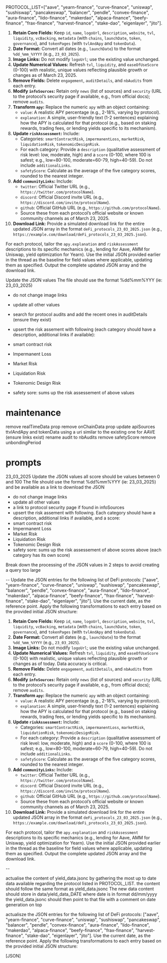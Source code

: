 PROTOCOL_LIST=["aave", "yearn-finance", "curve-finance", "uniswap", "sushiswap", "pancakeswap", "balancer", "pendle", "convex-finance", "aura-finance", "lido-finance", "makerdao", "alpaca-finance", "beefy-finance", "frax-finance", "harvest-finance", "stake-dao", "eigenlayer", "jito"]. 

1. **Retain Core Fields:** Keep `id`, `name`, `logoUrl`, `description`, `website`, `tvl`, `liquidity`, `vcBacking`, `metadata` (with `chains`, `launchDate`, `token`, `governance`), and `tokenPages` (with `tvlAndApy` and `tokenData`).
2. **Date Format:** Convert all dates (e.g., `launchDate`) to the format `%dd_%mm_%YYYY` (e.g., `23_03_2025`).
3. **Image Links:** Do not modify `logoUrl`; use the existing value unchanged.
4. **Update Numerical Values:** Refresh `tvl`, `liquidity`, and `easeOfUseScore` (0-100) with realistic, unique values reflecting plausible growth or changes as of March 23, 2025.
5. **Remove Fields:** Delete `engagement`, `auditDetails`, and `nbAudits` from each entry.
6. **Modify `infoSources`:** Retain only `news` (list of sources) and `security` (URL to the protocol’s security page if available, e.g., from official docs); remove `audits`.
7. **Transform `apy`:** Replace the numeric `apy` with an object containing:
   - `value`: A realistic APY percentage (e.g., 2-18%, varying by protocol).
   - `explanation`: A simple, user-friendly text (1-2 sentences) explaining how the APY is calculated for that protocol (e.g., based on staking rewards, trading fees, or lending yields specific to its mechanism).
8. **Update `riskAssessment`:** Include:
   - Categories: `smartContractRisk`, `impermanentLoss`, `marketRisk`, `liquidationRisk`, `tokenomicDesignRisk`.
   - For each category: Provide a `description` (qualitative assessment of risk level: low, moderate, high) and a `score` (0-100, where 100 is safest; e.g., low=80-100, moderate=60-79, high=40-59). Do not include `additionalLinks`.
   - `safetyScore`: Calculate as the average of the five category scores, rounded to the nearest integer.
9. **Add `communityLinks`:** Include:
   - `twitter`: Official Twitter URL (e.g., `https://twitter.com/protocolName`).
   - `discord`: Official Discord invite URL (e.g., `https://discord.com/invite/protocolName`).
   - `github`: Official GitHub URL (e.g., `https://github.com/protocolName`).
   - Source these from each protocol’s official website or known community channels as of March 23, 2025.
10. **Download Link:** Provide a simulated download link for the entire updated JSON array in the format `deFi_protocols_23_03_2025.json` (e.g., `https://example.com/download/deFi_protocols_23_03_2025.json`).

For each protocol, tailor the `apy.explanation` and `riskAssessment` descriptions to its specific mechanics (e.g., lending for Aave, AMM for Uniswap, yield optimization for Yearn). Use the initial JSON provided earlier in the thread as the baseline for field values where applicable, updating them as specified. Output the complete updated JSON array and the download link.

Update the JSON values
The file should use the format %dd%mm%YYY (ie: 23_03_2025)
- do not change image links
- update all other values

- search for protocol audits and add the recent ones in auditDetails (ensure they exist)
- upsert the risk assement with following (each category should have a description, additional links if available):
 - smart contract risk
 - Impermanent Loss
 - Market Risk
 - Liquidation Risk
 - Tokenomic Design Risk
  - safety sore: sums up the risk assessement of above values 


# maintenance
remove realTimeData prop
remove onChainData prop
update apiSources ttvlAndApy and tokenData using a uri similar to the existing one for AAVE (ensure links exist)
rename audit to nbAudits
remove safetyScore
remove unbondingPeriod


# prompts
23_03_2025
Update the JSON values
all score should be values between 0 and 100
The file should use the format %dd%mm%YYY (ie: 23_03_2025) and be available as a link to download the JSON
- do not change image links
- update all other values
- a link to protocol security page if found in infoSources
- upsert the risk assement with following. Each category should have a description, additional links if available, and a score:
 - smart contract risk
 - Impermanent Loss
 - Market Risk
 - Liquidation Risk
 - Tokenomic Design Risk
  - safety sore: sums up the risk assessement of above scores above (each category has its own score)

Break down the processing of the JSON values in 2 steps to avoid creating a query too large


--
Update the JSON entries for the following list of DeFi protocols: ["aave", "yearn-finance", "curve-finance", "uniswap", "sushiswap", "pancakeswap", "balancer", "pendle", "convex-finance", "aura-finance", "lido-finance", "makerdao", "alpaca-finance", "beefy-finance", "frax-finance", "harvest-finance", "stake-dao", "eigenlayer", "jito"]. Use the current date, as the reference point. Apply the following transformations to each entry based on the provided initial JSON structure:

1. **Retain Core Fields:** Keep `id`, `name`, `logoUrl`, `description`, `website`, `tvl`, `liquidity`, `vcBacking`, `metadata` (with `chains`, `launchDate`, `token`, `governance`), and `tokenPages` (with `tvlAndApy` and `tokenData`).
2. **Date Format:** Convert all dates (e.g., `launchDate`) to the format `%dd_%mm_%YYYY` (e.g., `23_03_2025`).
3. **Image Links:** Do not modify `logoUrl`; use the existing value unchanged.
4. **Update Numerical Values:** Refresh `tvl`, `liquidity`, and `easeOfUseScore` (0-100) with realistic, unique values reflecting plausible growth or changes as of today. Data accuracy is critical.
5. **Remove Fields:** Delete `engagement`, `auditDetails`, and `nbAudits` from each entry.
6. **Modify `infoSources`:** Retain only `news` (list of sources) and `security` (URL to the protocol’s security page if available, e.g., from official docs); remove `audits`.
7. **Transform `apy`:** Replace the numeric `apy` with an object containing:
   - `value`: A realistic APY percentage (e.g., 2-18%, varying by protocol).
   - `explanation`: A simple, user-friendly text (1-2 sentences) explaining how the APY is calculated for that protocol (e.g., based on staking rewards, trading fees, or lending yields specific to its mechanism).
8. **Update `riskAssessment`:** Include:
   - Categories: `smartContractRisk`, `impermanentLoss`, `marketRisk`, `liquidationRisk`, `tokenomicDesignRisk`.
   - For each category: Provide a `description` (qualitative assessment of risk level: low, moderate, high) and a `score` (0-100, where 100 is safest; e.g., low=80-100, moderate=60-79, high=40-59). Do not include `additionalLinks`.
   - `safetyScore`: Calculate as the average of the five category scores, rounded to the nearest integer.
9. **Add `communityLinks`:** Include:
   - `twitter`: Official Twitter URL (e.g., `https://twitter.com/protocolName`).
   - `discord`: Official Discord invite URL (e.g., `https://discord.com/invite/protocolName`).
   - `github`: Official GitHub URL (e.g., `https://github.com/protocolName`).
   - Source these from each protocol’s official website or known community channels as of March 23, 2025.
10. **Download Link:** Provide a simulated download link for the entire updated JSON array in the format `deFi_protocols_23_03_2025.json` (e.g., `https://example.com/download/deFi_protocols_23_03_2025.json`).

For each protocol, tailor the `apy.explanation` and `riskAssessment` descriptions to its specific mechanics (e.g., lending for Aave, AMM for Uniswap, yield optimization for Yearn). Use the initial JSON provided earlier in the thread as the baseline for field values where applicable, updating them as specified. Output the complete updated JSON array and the download link.

--

actualise the content of yield_data.jsonc by gathering the most up to date data available regarding the protocol listed in PROTOCOL_LIST.
the content should follow the same format as yield_data.jsonc
The new data content should store in data/yield_data_DATE where date is in format dd/mm/yyyy
the yield_data.jsonc should then point to that file with a comment on date generation on top

actualisze the JSON entries for the following list of DeFi protocols: ["aave", "yearn-finance", "curve-finance", "uniswap", "sushiswap", "pancakeswap", "balancer", "pendle", "convex-finance", "aura-finance", "lido-finance", "makerdao", "alpaca-finance", "beefy-finance", "frax-finance", "harvest-finance", "stake-dao", "eigenlayer", "jito"]. Use the current date, as the reference point. Apply the following transformations to each entry based on the provided initial JSON structure:


[JSON]
